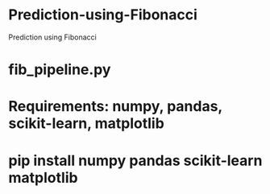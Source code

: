 # Prediction-using-Fibonacci
Prediction using Fibonacci


# fib_pipeline.py
# Requirements: numpy, pandas, scikit-learn, matplotlib
# pip install numpy pandas scikit-learn matplotlib
